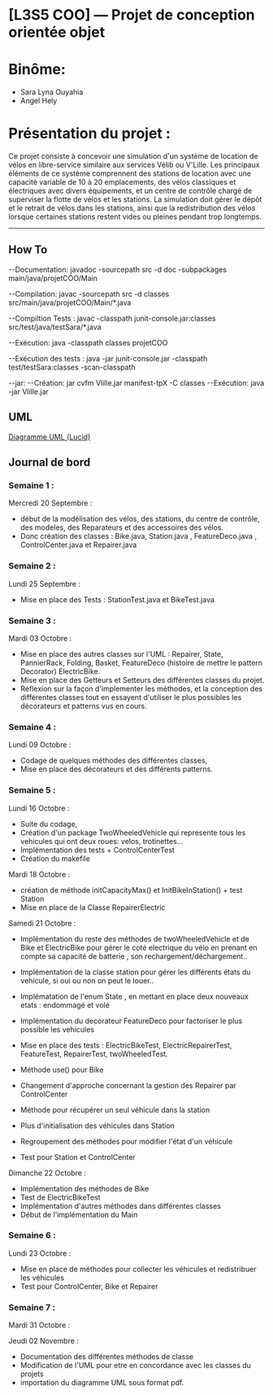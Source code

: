 # [L3S5 COO] — Projet de conception orientée objet

# Binôme:
- Sara Lyna Ouyahia
- Angel Hely

# Présentation du projet :

Ce projet consiste à concevoir une simulation d'un système de location de vélos en libre-service similaire aux services Vélib ou V'Lille. Les principaux éléments de ce système comprennent des stations de location avec une capacité variable de 10 à 20 emplacements, des vélos classiques et électriques avec divers équipements, et un centre de contrôle chargé de superviser la flotte de vélos et les stations. La simulation doit gérer le dépôt et le retrait de vélos dans les stations, ainsi que la redistribution des vélos lorsque certaines stations restent vides ou pleines pendant trop longtemps.


---------


## How To

--Documentation:
javadoc -sourcepath src -d doc -subpackages main/java/projetCOO/Main


--Compilation:
javac -sourcepath src -d classes src/main/java/projetCOO/Main/*.java

--Compiltion Tests : 
javac -classpath junit-console.jar:classes src/test/java/testSara/*.java
 
 
--Exécution:
java -classpath classes projetCOO


--Exécution des tests :
 java -jar junit-console.jar -classpath test/testSara:classes -scan-classpath

--jar:
--Création:
jar cvfm Vlille.jar manifest-tpX -C classes
--Exécution:
java -jar Vlille.jar

## UML

[Diagramme UML (Lucid)](https://lucid.app/lucidchart/9dc501e0-0b7b-4537-9b5b-f93b645f211e/edit?viewport_loc=-117%2C-103%2C1365%2C609%2CCNEwwmiSjA0G&invitationId=inv_d51f50c2-f5b2-428b-91ec-7436d3d0eb45)

## Journal de bord

### Semaine 1 :
Mercredi 20 Septembre :
- début de la modélisation des vélos, des stations, du centre de contrôle, des modeles, des Reparateurs et des accessoires des vélos.
- Donc création des classes : Bike.java, Station.java , FeatureDeco.java , ControlCenter.java et Repairer.java

### Semaine 2 :
Lundi 25 Septembre :
- Mise en place des Tests : StationTest.java et BikeTest.java

### Semaine 3 :
Mardi 03 Octobre :
- Mise en place des autres classes sur l'UML : Repairer, State, PannierRack, Folding, Basket, FeatureDeco (histoire de mettre le pattern Decorator)
ElectricBike.
- Mise en place des Getteurs et Setteurs des différentes classes du projet.
- Réflexion sur la façon d'implementer les méthodes, et la conception des différentes 
classes tout en essayent d'utiliser le plus possibles les décorateurs et patterns vus 
en cours.

### Semaine 4 :
Lundi 09 Octobre :
- Codage de quelques méthodes des différentes classes,
- Mise en place des décorateurs et des différents patterns.

### Semaine 5 :
Lundi 16 Octobre :
- Suite du codage,
- Création d'un package TwoWheeledVehicle qui represente tous les vehicules qui ont deux roues: velos, trotinettes...
- Implémentation des tests + ControlCenterTest
- Création du makefile

Mardi 18 Octobre :
- création de méthode initCapacityMax() et InitBikeInStation() + test Station 
- Mise en place de la Classe RepairerElectric 

Samedi 21 Octobre :
- Implémentation du reste des méthodes de twoWheeledVehicle et de Bike et ElectricBike pour gérer le coté electrique du vélo en prenant en compte sa capacité de batterie , son rechargement/déchargement..
- Implémentation de la classe station pour gérer les différents états du vehicule, si oui ou non on peut le louer..
- Implématation de l'enum State , en mettant en place deux nouveaux etats : endommagé et volé
- Implémentation du decorateur FeatureDeco pour factoriser le plus possible les vehicules
- Mise en place des tests : ElectricBikeTest, ElectricRepairerTest, FeatureTest, RepairerTest, twoWheeledTest.

- Méthode use() pour Bike 
- Changement d'approche concernant la gestion des Repairer par ControlCenter
- Méthode pour récupérer un seul véhicule dans la station
- Plus d'initialisation des véhicules dans Station
- Regroupement des méthodes pour modifier l'état d'un véhicule 
- Test pour Station et ControlCenter

Dimanche 22 Octobre :
- Implémentation des méthodes de Bike
- Test de ElectricBikeTest
- Implémentation d'autres méthodes dans différentes classes 
- Début de l'implémentation du Main

### Semaine 6 :

Lundi 23 Octobre :
- Mise en place de méthodes pour collecter les véhicules et redistribuer les véhicules
- Test pour ControlCenter, Bike et Repairer

### Semaine 7 :
Mardi 31 Octobre :




Jeudi 02 Novembre :
- Documentation des différentes méthodes de classe
- Modification de l'UML pour etre en concordance avec les classes du projets
- importation du diagramme UML sous format pdf.

